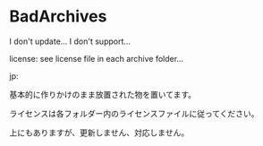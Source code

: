 # BadArchives
I don't update... I don't support...

license: see license file in each archive folder...

jp:

基本的に作りかけのまま放置された物を置いてます。  

ライセンスは各フォルダー内のライセンスファイルに従ってください。

上にもありますが、更新しません、対応しません。